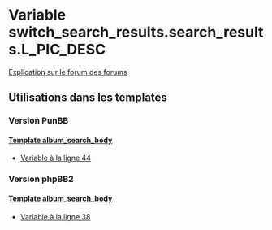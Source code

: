 # Variable switch_search_results.search_results.L_PIC_DESC
[Explication sur le forum des forums](http://forum.forumactif.com/t294113-listing-des-variables#switch_search_results.search_results.L_PIC_DESC)
## Utilisations dans les templates
### Version PunBB
#### [Template album_search_body](punbb/album_search_body.md)
* [Variable à la ligne 44](../punbb/album_search_body.tpl#L44)
### Version phpBB2
#### [Template album_search_body](subsilver/album_search_body.md)
* [Variable à la ligne 38](../subsilver/album_search_body.tpl#L38)